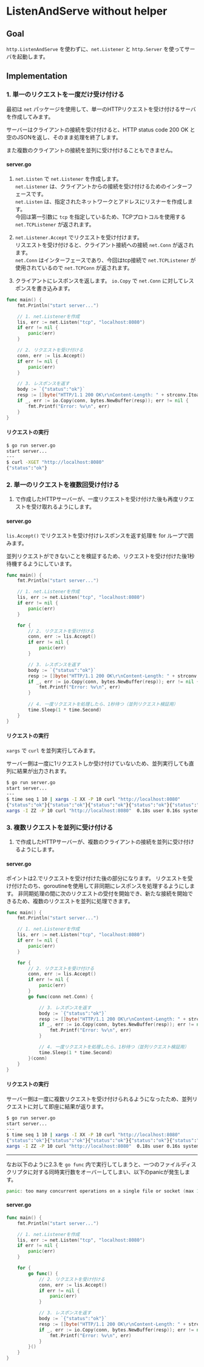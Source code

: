 # ListenAndServe without helper

## Goal
`http.ListenAndServe` を使わずに、`net.Listener` と `http.Server` を使ってサーバを起動します。

## Implementation

### 1. 単一のリクエストを一度だけ受け付ける

最初は `net` パッケージを使用して、単一のHTTPリクエストを受け付けるサーバを作成してみます。

サーバーはクライアントの接続を受け付けると、HTTP status code 200 OK と空のJSONを返し、そのまま処理を終了します。

また複数のクライアントの接続を並列に受け付けることもできません。

#### server.go

1. `net.Listen` で `net.Listener` を作成します。
<br> `net.Listener` は、クライアントからの接続を受け付けるためのインターフェースです。
<br> `net.Listen` は、指定されたネットワークとアドレスにリスナーを作成します。
<br> 今回は第一引数に `tcp` を指定しているため、TCPプロトコルを使用する `net.TCPListener` が返されます。


2. `net.Listener.Accept` でリクエストを受け付けます。
<br>リスエストを受け付けると、クライアント接続への接続 `net.Conn` が返されます。
<br>`net.Conn` はインターフェースであり、今回はtcp接続で `net.TCPListener` が使用されているので `net.TCPConn` が返されます。


3. クライアントにレスポンスを返します。 `io.Copy` で `net.Conn` に対してレスポンスを書き込みます。

```go
func main() {
	fmt.Println("start server...")

	// 1. net.Listenerを作成
	lis, err := net.Listen("tcp", "localhost:8080")
	if err != nil {
		panic(err)
	}

	// 2. リクエストを受け付ける
	conn, err := lis.Accept()
	if err != nil {
		panic(err)
	}

	// 3. レスポンスを返す
	body := `{"status":"ok"}`
	resp := []byte("HTTP/1.1 200 OK\r\nContent-Length: " + strconv.Itoa(len(body)) + "\r\n\r\n" + body)
	if _, err := io.Copy(conn, bytes.NewBuffer(resp)); err != nil {
		fmt.Printf("Error: %v\n", err)
	}
}
```

#### リクエストの実行
```bash
$ go run server.go
start server...
---
$ curl -XGET "http://localhost:8080"
{"status":"ok"}
```

### 2. 単一のリクエストを複数回受け付ける

1. で作成したHTTPサーバーが、一度リクエストを受け付けた後も再度リクエストを受け取れるようにします。

#### server.go

`lis.Accept()` でリクエストを受け付けレスポンスを返す処理を for ループで囲みます。

並列リクエストができないことを検証するため、リクエストを受け付けた後1秒待機するようにしています。

```go
func main() {
	fmt.Println("start server...")

	// 1. net.Listenerを作成
	lis, err := net.Listen("tcp", "localhost:8080")
	if err != nil {
		panic(err)
	}

	for {
		// 2. リクエストを受け付ける
		conn, err := lis.Accept()
		if err != nil {
			panic(err)
		}

		// 3. レスポンスを返す
		body := `{"status":"ok"}`
		resp := []byte("HTTP/1.1 200 OK\r\nContent-Length: " + strconv.Itoa(len(body)) + "\r\n\r\n" + body)
		if _, err := io.Copy(conn, bytes.NewBuffer(resp)); err != nil {
			fmt.Printf("Error: %v\n", err)
		}
		
		// 4. 一度リクエストを処理したら、1秒待つ（並列リクエスト検証用）
		time.Sleep(1 * time.Second)
	}
}
```

#### リクエストの実行

`xargs` で `curl` を並列実行してみます。 

サーバー側は一度に1リクエストしか受け付けていないため、並列実行しても直列に結果が出力されます。

```bash
$ go run server.go
start server...
---
$ time seq 1 10 | xargs -I XX -P 10 curl "http://localhost:8080" 
{"status":"ok"}{"status":"ok"}{"status":"ok"}{"status":"ok"}{"status":"ok"}{"status":"ok"}{"status":"ok"}{"status":"ok"}{"status":"ok"}{"status":"ok"}seq 1 10  0.00s user 0.00s system 66% cpu 0.006 total
xargs -I ZZ -P 10 curl "http://localhost:8080"  0.18s user 0.16s system 3% cpu 9.059 total
```

### 3. 複数リクエストを並列に受け付ける

1. で作成したHTTPサーバーが、複数のクライアントの接続を並列に受け付けるようにします。

#### server.go

ポイントは2.でリクエストを受け付けた後の部分になります。
リクエストを受け付けたのち、goroutineを使用して非同期にレスポンスを処理するようにします。
非同期処理の間に次のリクエストの受付を開始でき、新たな接続を開始できるため、複数のリクエストを並列に処理できます。

```go
func main() {
	fmt.Println("start server...")

	// 1. net.Listenerを作成
	lis, err := net.Listen("tcp", "localhost:8080")
	if err != nil {
		panic(err)
	}

	for {
		// 2. リクエストを受け付ける
		conn, err := lis.Accept()
		if err != nil {
			panic(err)
		}
		go func(conn net.Conn) {

			// 3. レスポンスを返す
			body := `{"status":"ok"}`
			resp := []byte("HTTP/1.1 200 OK\r\nContent-Length: " + strconv.Itoa(len(body)) + "\r\n\r\n" + body)
			if _, err := io.Copy(conn, bytes.NewBuffer(resp)); err != nil {
				fmt.Printf("Error: %v\n", err)
			}

			// 4. 一度リクエストを処理したら、1秒待つ（並列リクエスト検証用）
			time.Sleep(1 * time.Second)
		}(conn)
	}
}

```

#### リクエストの実行

サーバー側は一度に複数リクエストを受け付けられるようになったため、並列リクエストに対して即座に結果が返ります。

```bash
$ go run server.go
start server...
---
$ time seq 1 10 | xargs -I XX -P 10 curl "http://localhost:8080" 
{"status":"ok"}{"status":"ok"}{"status":"ok"}{"status":"ok"}{"status":"ok"}{"status":"ok"}{"status":"ok"}{"status":"ok"}{"status":"ok"}{"status":"ok"}seq 1 10  0.00s user 0.00s system 66% cpu 0.006 total
xargs -I ZZ -P 10 curl "http://localhost:8080"  0.18s user 0.16s system 3% cpu 9.059 total
```

---

なお以下のように2.3.を `go func` 内で実行してしまうと、一つのファイルディスクリプタに対する同時実行数をオーバーしてしまい、以下のpanicが発生します。

```go
panic: too many concurrent operations on a single file or socket (max 1048575)
```

#### server.go

```go
func main() {
	fmt.Println("start server...")

	// 1. net.Listenerを作成
	lis, err := net.Listen("tcp", "localhost:8080")
	if err != nil {
		panic(err)
	}

	for {
		go func() {
			// 2. リクエストを受け付ける
			conn, err := lis.Accept()
			if err != nil {
				panic(err)
			}

			// 3. レスポンスを返す
			body := `{"status":"ok"}`
			resp := []byte("HTTP/1.1 200 OK\r\nContent-Length: " + strconv.Itoa(len(body)) + "\r\n\r\n" + body)
			if _, err := io.Copy(conn, bytes.NewBuffer(resp)); err != nil {
				fmt.Printf("Error: %v\n", err)
			}
		}()
	}
}
```
